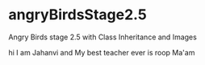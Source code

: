 # angryBirdsStage2.5
Angry Birds stage 2.5 with Class Inheritance and Images

hi I am Jahanvi and My best teacher ever is roop Ma'am

